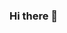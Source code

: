 ### Hi there 👋

<!--
**adarsh-m/adarsh-m** is a ✨ _special_ ✨ repository because its `README.md` (this file) appears on your GitHub profile.

Here are some ideas to get you started:

- 🔭 I’m currently working on Devops and AWS
- 🌱 I’m currently learning more on Cloud Computing
- 👯 I’m looking to collaborate on AWS
- 🤔 I’m looking for help with serverless
- 💬 Ask me about operations
- 📫 How to reach me: ping me
- ⚡ Fun fact: funny
-->
